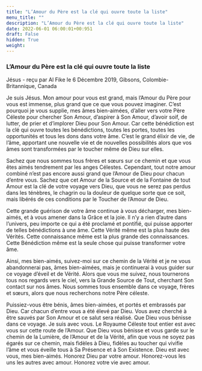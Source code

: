 ```yaml
---
title: "L’Amour du Père est la clé qui ouvre toute la liste"
menu_title: ""
description: "L’Amour du Père est la clé qui ouvre toute la liste"
date: 2022-06-01 06:00:01+00:951
draft: False
hidden: True
weight:
---
```

### L’Amour du Père est la clé qui ouvre toute la liste

Jésus - reçu par Al Fike le 6 Décembre 2019, Gibsons, Colombie-Britannique, Canada

Je suis Jésus. Mon amour pour vous est grand, mais l’Amour du Père pour vous est immense, plus grand que ce que vous pouvez imaginer. C’est pourquoi je vous supplie, mes âmes bien-aimées, d’aller vers votre Père Céleste pour chercher Son Amour, d’aspirer à Son Amour, d’avoir soif, de lutter, de prier et d’implorer Dieu pour Son Amour. Car cette bénédiction est la clé qui ouvre toutes les bénédictions, toutes les portes, toutes les opportunités et tous les dons dans votre âme. C’est le grand élixir de vie, de l’âme, apportant une nouvelle vie et de nouvelles possibilités alors que vos âmes sont transformées par le toucher même de Dieu sur elles.

Sachez que nous sommes tous frères et sœurs sur ce chemin et que vous êtes aimés tendrement par les anges Célestes. Cependant, tout notre amour combiné n’est pas encore aussi grand que l’Amour de Dieu pour chacun d’entre vous. Sachez que cet Amour de la Source et de la Fontaine de tout Amour est la clé de votre voyage vers Dieu, que vous ne serez pas perdus dans les ténèbres, le chagrin ou la douleur de quelque sorte que ce soit, mais libérés de ces conditions par le Toucher de l’Amour de Dieu.

Cette grande guérison de votre âme continue à vous décharger, mes bien-aimés, et à vous amener dans la Grâce et la joie. Il n’y a rien d’autre dans l’univers, peu importe ce qui a été proclamé et pontifié, qui puisse apporter de telles bénédictions à une âme. Cette Vérité même est la plus haute des Vérités. Cette connaissance même est la plus grande des connaissances. Cette Bénédiction même est la seule chose qui puisse transformer votre âme.

Ainsi, mes bien-aimés, suivez-moi sur ce chemin de la Vérité et je ne vous abandonnerai pas, âmes bien-aimées, mais je continuerai à vous guider sur ce voyage d’éveil et de Vérité. Alors que vous me suivez, nous tournerons tous nos regards vers le ciel, vers la Grande Source de Tout, cherchant Son contact sur nos âmes. Nous sommes tous ensemble dans ce voyage, frères et sœurs, alors que nous recherchons notre Père céleste.

Puissiez-vous être bénis, âmes bien-aimées, et portés et embrassés par Dieu. Car chacun d’entre vous a été élevé par Dieu. Vous avez cherché à être sauvés par Son Amour et ce salut sera réalisé. Que Dieu vous bénisse dans ce voyage. Je suis avec vous. Le Royaume Céleste tout entier est avec vous sur cette route de l’Amour. Que Dieu vous bénisse et vous garde sur le chemin de la Lumière, de l’Amour et de la Vérité, afin que vous ne soyez pas égarés sur ce chemin, mais fidèles à Dieu, fidèles au toucher qui vivifie l’âme et vous éveille tous à Sa Présence et à Son Existence. Dieu est avec vous, mes bien-aimés. Honorez Dieu par votre amour. Honorez-vous les uns les autres avec amour. Honorez votre vie avec amour.



